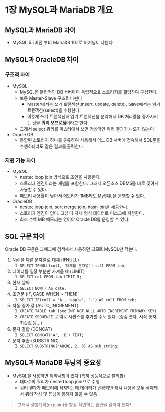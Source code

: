 # 1장 MySQL과 MariaDB 개요

## MySQL과 MariaDB 차이

- MySQL 5.5버전 부터 MariaDB 10.1로 버저닝이 나뉜다

## MySQL과 OracleDB 차이

### 구조적 차이

- MySQL
    - MySQL은 물리적인 DB 서버마다 독립적으로 스토리지를 할당하여 구성한다.
    - 보통 Master-Slave 구조로 나뉜다
        - Master에서는 쓰기 트랜잭션(insert, update, delete), Slave에서는 읽기 트랜잭션(select)을 수행한다.
        - 이렇게 쓰기 트랜잭션과 읽기 트랜잭션을 분리해서 DB 처리량을 증가시키는 것을 **쿼리 오프로딩**이라고 한다
    - 그래서 select 쿼리를 마스터에서 쓰면 정상적인 쿼리 결과가 나오지 않는다
- Oracle DB
    - 통합된 스토리지 하나를 공유하여 사용해서 어느 DB 서버에 접속해서 SQL문을 수행하더라도 같은 결과를 출력한다

### 지원 기능 차이

- MySQL
    - nested loop join 방식으로 조인을 사용한다.
    - 스토리지 엔진이라는 개념을 포함한다. 그래서 오픈소스 DBMS를 바로 꽂아서 사용할 수 있다.
    - 메모리 사용률이 낮아서 메모리가 1MB라도 MySQL을 운영할 수 있다.
- OracleDB
    - nested loop join, sort merge join, hash join을 제공한다.
    - 스토리지 엔진이 없다. 그냥 다 자체 형식 데이터로 디스크에 저장한다.
    - 최소 수백 MB 메모리는 있어야 Oracle DB를 운영할 수 있다.

## SQL 구문 차이

Oracle DB 구문은 그때그때 검색해서 사용하면 되므로 MySQL만 적는다.

1. Null을 다른 문자열로 대체 (IFNULL)
    1. `SELECT IFNULL(col1, '대체할 문자열') col1 FROM tab;`
2. 데이터를 일정 부분만 가져올 때 (LIMIT)
    1. `SELECT col FROM tab LIMIT 5;`
3. 현재 날짜
    1. `SELECT NOW() AS date;`
4. 조건문 (IF, CASE WHEN ~ THEN)
    1. `SELECT IF(col1 = 'A', 'apple', '-') AS col1 FROM tab;`
5. 자동 증가 값 (AUTO_INCREMENT)
    1. `CREATE TABLE tab (seq INT NOT NULL AUTO INCREMENT PRIMARY KEY)`
    2. `CREATE SEQUENCE` 로 따로 시퀀스를 추가할 수도 있다. (증감 숫자, 시작 숫자, 최솟값 등...)
6. 문자 결합 (CONCAT)
    1. `SELECT CONCAT('A', 'B') TEXT;`
7. 문자 추출 (SUBSTRING)
    1. `SELECT SUBSTRING('ABCDE, 2, 3) AS sub_string;`

## MySQL과 MariaDB 튜닝의 중요성

- MySQL을 사용하면 제약사항이 있다 (특히 성능적으로 불리함)
    - 대다수의 쿼리가 nested loop join으로 수행
    - 쿼리 결과가 메모리에 적재되는데 데이터가 변경되면 캐시 내용을 모두 삭제돼서 쿼리 작성 및 튜닝이 통하지 않을 수 있음

> 그래서 실행계획(explain)을 항상 확인하는 습관을 길러야 한다!
